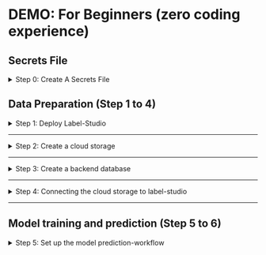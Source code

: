# DEMO: For Beginners (zero coding experience)

## Secrets File

<details>
  <summary>Step 0: Create A Secrets File</summary>
 
### Step 0: Create A Secrets File

Create an empty text file, name it `secrets.txt`, then copy and paste the template below and save it.

```YAML
LS_HOST=
TOKEN=
S3_BUCKET=
S3_REGION=us-east-1
S3_ACCESS_KEY=
S3_SECRET_KEY=
S3_ENDPOINT=https://s3.wasabisys.com
DB_CONNECTION_STRING=
DB_NAME=label_studio
```

This file is **very important**, and you will be using it a lot, so keep it somewhere safe.


</details>

## Data Preparation (Step 1 to 4)

<details>
  <summary>Step 1: Deploy Label-Studio</summary>

### Step 1: Deploy Label-Studio

1. Sign up on Heroku: https://signup.heroku.com/ and verify your email.
2. Click this button: [<img src="https://www.herokucdn.com/deploy/button.svg" height="30px">](https://heroku.com/deploy?template=https://github.com/heartexlabs/label-studio/tree/heroku-persistent-pg).
3. Pick any name for the app (e.g., `label-studio-0`).
4. Change `DISABLE_SIGNUP_WITHOUT_LINK` from `0` to `1`. For `USERNAME`, type your **email address**.
5. Enter a username and password for the default account that you will use for label-studio.
6. Click `deploy`!

When your `label-studio` app is deployed, you will see something that like this:

![ls_deploy_ok](https://i.imgur.com/X8NuIkk.png)

7. Click on `View`, then login with your username and password. Copy the base URL of your home page and use it for `LS_HOST` in your `secrets.txt` file. For example: https://my-labelstudio.herokuapp.com – make sure you include `https://`, and don't include anything after `.com`.
  
```YAML
LS_HOST=https://replace-me-with-your-app-url.herokuapp.com
...
```
  
8. Click on your initials icon (top right) -> Account & Settings, then copy the value of `Access Token`. Add the token value to the `TOKEN` variable in your `secrets.txt` file. For example:
  
```YAML
...
TOKEN=SoMe-sUpEr-sEcReT-LaBeL-StUdIo-tOkEn
...
```

</details>

---

<details>
  <summary>Step 2: Create a cloud storage</summary>
  
### Step 2: Create a cloud storage

You would wanna keep your data in the cloud so it's easily moved between different apps. For that, you will create a **S**imple **S**torage **S**ervice (S3) bucket, where all your data will be kept.
There are a lot of options for S3-compatible object storage service, but here, we will use Wasabi.

1. Sign up on Wasabi: https://wasabi.com/sign-up/ and verify your email.
2. Open the console: https://console.wasabisys.com, then click on `Buckets` -> `CREATE BUCKET`.

![create_bucket](https://i.imgur.com/9Sxl8tg.png)

3. Pick up a name for your bucket (e.g., `data-0`), select a region (e.g., `us-east-1`), then click `Next`. Copy the value of the bucket and region name to your `secrets.txt` file. For example:
  
```YAML
...
S3_BUCKET=My-bUcKeT-NaMe
S3_REGION=us-east-1
...
```

4. Keep the options as they are, then click `Next`, then click `CREATE BUCKET`.

That's it! You made an S3 bucket! Now generate access id and secret to connect to the bucket.

5. Click on the key icon on the left bar -> click on `CREATE NEW ACCESS KEY`. Leave the default selection as it is, then click `create`.

![Generate key](https://i.imgur.com/D9Gggvu.jpeg)

6. Copy the keys to clipboard, then use the value of the access key id for `S3_ACCESS_KEY` and the secret key for `S3_SECRET_KEY` in your `secrets.txt` file (don't paste the name of the variables that were automatically copied, just their values). For example:

```YAML
...
S3_ACCESS_KEY=mY-s3-BuCkEt-aCcEsS-KeY
S3_SECRET_KEY=mY-sUpEr-sEcReT-S3-bUcKeT-SeCrEt-kEy
...
```
  
7. Visit [this page](https://wasabi-support.zendesk.com/hc/en-us/articles/360015106031-What-are-the-service-URLs-for-Wasabi-s-different-storage-regions-) and copy the Service URL that correspond to your bucket's region. Then use it's value for `S3_ENDPOINT` (e.g.,: the endpoint for `us-east-1` is `https://s3.wasabisys.com`). Make sure to add `https://` at the start of the endpoint URL! For example:
  
```YAML
...
S3_ENDPOINT=https://s3.wasabisys.com
...
```

</details>

---

<details>
  <summary>Step 3: Create a backend database</summary>
  
### Step 3: Create a backend database

This database will be used to store all the information related to the data generated by the project. We will use MongoDB as a backend database. You can create one for free with plenty of storage for what we need.

1. Sign up on MongoDB Atlast: https://www.mongodb.com/cloud/atlas/register and verify your email.
2. Visit https://cloud.mongodb.com and click on `Build a Database` -> select `Shared` -> `Create`.
3. Keep the options as they are. You can change the cluster name if you want, or just keep the default name.
4. Click `Create Cluster`, then pick a username and a strong password, then click `Create user`.
5. For the `IP Address`, enter `0.0.0.0/0` -> `Add Entry`. Then, click `Finish and close`.
6. Click `Go to database` -> click `Connect`. Select `Python` for the driver and `3.6 or later` for version.
 
![mongodb_con_str](https://i.imgur.com/9IwxYFg.png)

7. Copy the connection string and paste it as a value for `DB_CONNECTION_STRING` in your `secrets.txt` file, and leave the database name as it is. For example:
  
```YAML
...
DB_CONNECTION_STRING=mongodb+srv://server.mongodb.net/myFirstDatabase?retryWrites=true&w=majority
DB_NAME=label_studio
...
```

</details>

---

<details>
  <summary>Step 4: Connecting the cloud storage to label-studio</summary>
  
### Step 4: Connecting the cloud storage to label-studio

1. Go back to your label-studio application. Click on `Create project`.
2. Pick a name for your project, then click on `labeling setup` and select `object detection with bounding boxes`.
3. Remove the two default labels, then add the labels that you expect to see in your dataset (you can edit this later to add more). Make sure to add one label per line (note: the label should **not** include a backslash `\`!). Click on `Add`, then `save`.
4. Go the project settings (top right) -> click on `cloud storage` -> `add source storage`.
5. For `Bucket Name`, `Region Name`, `S3 endpoint`, `Access Key ID`, and `Secret Key` fields, use the values of `S3_BUCKET`, `S3_REGION`, `S3_ENDPOINT`, `S3_ACCESS_KEY`, `S3_SECRET_KEY` from your `secrets.txt` file, respectively.
6. Clear the `Session token` field and leave it empty. Toggle `Treat every bucket object as a source file` and `Recursive scan` to turn them ON, then click `Add storage`.

Now anything you upload the bucket can be synced to label studio!

**The upload interface:**

![upload](https://i.imgur.com/u4YwBKj.jpeg)

**After upload, sync:**

![sync](https://i.imgur.com/AZ7UKoy.jpeg)

Now if you upload any image to your bucket and sync the storage, you will be able see the images you uploaded as tasks in your label-studio project. You can label the objects in the image by opening a task -> clicking the label, then drawing a bounding box around the object -> submit.

</details>

---

## Model training and prediction (Step 5 to 6)

<details>
  <summary>Step 5: Set up the model prediction-workflow</summary>
 
### Step 5: Set up the model prediction-workflow

1. If you don't have an account yet, sign up on GitHub [here](https://github.com/signup) and verify your email.
2. First, [fork the model repository](https://github.com/bird-feeder/BirdFSD-YOLOv5/fork) by clicking on this button: [![](https://img.shields.io/badge/Fork-282a36?logo=github&style=for-the-badge)](https://github.com/bird-feeder/BirdFSD-YOLOv5/fork), then click `Create fork`.
3. In your fork page (the page URL will have `YOUR_USERNAME/BirdFSD-YOLOv5`; this is your fork page). Click on your forked repository `settings` -> `Secrets`.

<img src="https://i.imgur.com/xlVfoxX.png"  width="720"> 

4. For every variable in your `secrets.txt` file, copy and paste the name of the variable (before `=`) to the `Name` field and use the value that correspond to that name (after `=`) for the secret's `Value` field. Repeat this for every secret in your `secrets.txt` file.

<img src="https://i.imgur.com/fOKMgHy.png"  width="720"> 

</details>


